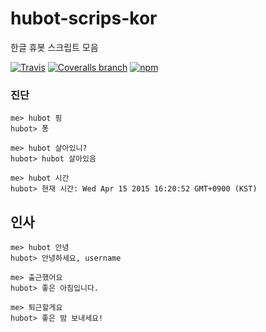 # hubot-scrips-kor

한글 휴봇 스크립트 모음

[![Travis](https://img.shields.io/travis/mnpk/hubot-scripts-kor.svg?style=flat-square)](https://travis-ci.org/mnpk/hubot-scripts-kor)
[![Coveralls branch](https://img.shields.io/coveralls/jekyll/jekyll/master.svg?style=flat-square)](https://coveralls.io/r/mnpk/hubot-scripts-kor)
[![npm](https://img.shields.io/npm/v/hubot-scripts-kor.svg?style=flat-square)](https://www.npmjs.com/package/hubot-scripts-kor)


### 진단

```
me> hubot 핑
hubot> 퐁

me> hubot 살아있니?
hubot> hubot 살아있음

me> hubot 시간
hubot> 현재 시간: Wed Apr 15 2015 16:20:52 GMT+0900 (KST)
```

## 인사
```
me> hubot 안녕
hubot> 안녕하세요, username

me> 출근했어요
hubot> 좋은 아침입니다.

me> 퇴근할게요
hubot> 좋은 밤 보내세요!
```




